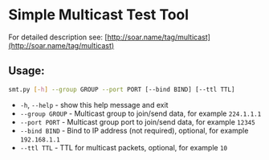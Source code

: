 # Simple Multicast Test Tool

For detailed description see: [http://soar.name/tag/multicast](http://soar.name/tag/multicast)

## Usage:

```bash
smt.py [-h] --group GROUP --port PORT [--bind BIND] [--ttl TTL]
```

* `-h`, `--help` - show this help message and exit
* `--group GROUP` - Multicast group to join/send data, for example `224.1.1.1`
* `--port PORT` - Multicast group port to join/send data, for example `12345`
* `--bind BIND` - Bind to IP address (not required), optional, for example `192.168.1.1`
* `--ttl TTL` - TTL for multicast packets, optional, for example `10`
